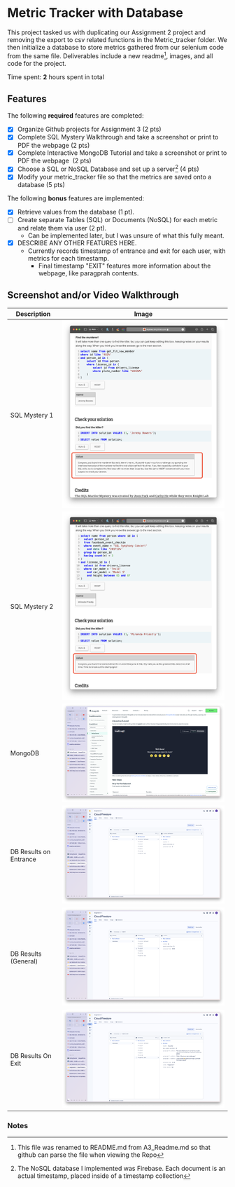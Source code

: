 # Metric Tracker with Database

This project tasked us with duplicating our Assignment 2 project and removing the export to csv related functions in the Metric_tracker folder. We then initialize a database to store metrics gathered from our selenium code from the same file. Deliverables include a new readme[^1], images, and all code for the project.

Time spent: **2** hours spent in total

## Features

The following **required** features are completed:

- [X] Organize Github projects for Assignment 3 (2 pts)
- [X] Complete SQL Mystery Walkthrough and take a screenshot or print to PDF the webpage (2 pts)
- [X] Complete Interactive MongoDB Tutorial and take a screenshot or print to PDF the webpage  (2 pts)
- [X] Choose a SQL or NoSQL Database and set up a server[^2] (4 pts)
- [X] Modify your metric_tracker file so that the metrics are saved onto a database (5 pts)

The following **bonus** features are implemented:

- [X] Retrieve values from the database (1 pt).
- [ ] Create separate Tables (SQL) or Documents (NoSQL) for each metric and relate them via user (2 pt).
    - Can be implemented later, but I was unsure of what this fully meant.  
- [X] DESCRIBE ANY OTHER FEATURES HERE.
    - Currently records timestamp of entrance and exit for each user, with metrics for each timestamp.
        - Final timestamp "EXIT" features more information about the webpage, like paragprah contents.

## Screenshot and/or Video Walkthrough
| Description | Image |
| --- | --- |
| SQL Mystery 1 | ![SQL Mystery 1](https://github.com/elijahlarios/Platform-Computing/blob/main/Assignment_3_Database/Images/sql%20mystery%201.png) |
| SQL Mystery 2 | ![SQL Mystery 2](https://github.com/elijahlarios/Platform-Computing/blob/main/Assignment_3_Database/Images/sql%20mystery%202.png) |
| MongoDB | ![MongoDB](https://github.com/elijahlarios/Platform-Computing/blob/main/Assignment_3_Database/Images/mongodb%20tutorial.png) |
| DB Results on Entrance | ![DB Results on Entrance](https://github.com/elijahlarios/Platform-Computing/blob/main/Assignment_3_Database/Images/raw%20results%200.png) |
| DB Results (General) | ![DB Results (General)](https://github.com/elijahlarios/Platform-Computing/blob/main/Assignment_3_Database/Images/raw%20results%201.png) |
| DB Results On Exit | ![DB Results On Exit](https://github.com/elijahlarios/Platform-Computing/blob/main/Assignment_3_Database/Images/raw%20results%202.png) |

### Notes
[^1]: This file was renamed to README.md from A3_Readme.md so that github can parse the file when viewing the Repo
[^2]: The NoSQL database I implemented was Firebase. Each document is an actual timestamp, placed inside of a timestamp collection
